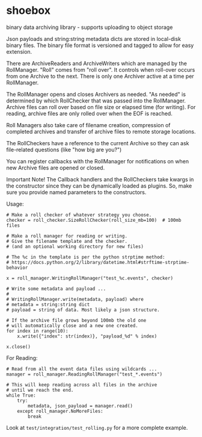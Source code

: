 shoebox
=======

binary data archiving library - supports uploading to object storage

Json payloads and string:string metadata dicts are stored in local-disk
binary files. The binary file format is versioned and tagged to allow
for easy extension. 

There are ArchiveReaders and ArchiveWriters which are managed
by the RollManager. "Roll" comes from "roll over". It controls when 
roll-over occurs from one Archive to the next. There is only one 
Archiver active at a time per RollManager. 

The RollManager opens and closes Archivers as
needed. "As needed" is determined by which RollChecker that was
passed into the RollManager. Archive files can roll over based
on file size or elapsed time (for writing). For reading, archive
files are only rolled over when the EOF is reached.

Roll Managers also take care of filename creation, compression
of completed archives and transfer of archive files to remote
storage locations.

The RollCheckers have a reference to the current Archive so
they can ask file-related questions (like "how big are you?")

You can register callbacks with the RollManager for notifications
on when new Archive files are opened or closed.

Important Note! The Callback handlers and the RollCheckers take
kwargs in the constructor since they can be dynamically loaded as
plugins. So, make sure you provide named parameters to the constructors. 

Usage:

    # Make a roll checker of whatever strategy you choose.
    checker = roll_checker.SizeRollChecker(roll_size_mb=100)  # 100mb files

    # Make a roll manager for reading or writing. 
    # Give the filename template and the checker. 
    # (and an optional working directory for new files)

    # The %c in the template is per the python strptime method: 
    # https://docs.python.org/2/library/datetime.html#strftime-strptime-behavior 

    x = roll_manager.WritingRollManager("test_%c.events", checker)

    # Write some metadata and payload ...
    #
    # WritingRollManager.write(metadata, payload) where
    # metadata = string:string dict
    # payload = string of data. Most likely a json structure.

    # If the archive file grows beyond 100mb the old one
    # will automatically close and a new one created.
    for index in range(10):
        x.write({"index": str(index)}, "payload_%d" % index)

    x.close()

For Reading:

    # Read from all the event data files using wildcards ...
    manager = roll_manager.ReadingRollManager("test_*.events")

    # This will keep reading across all files in the archive
    # until we reach the end.
    while True:
        try:
            metadata, json_payload = manager.read()
        except roll_manager.NoMoreFiles:
            break

Look at `test/integration/test_rolling.py` for a more complete example.
